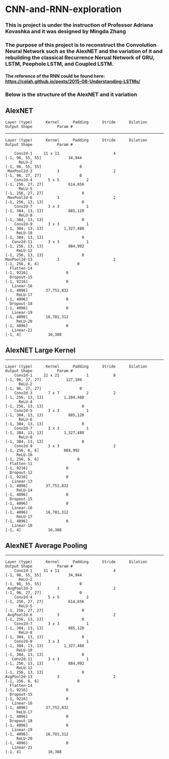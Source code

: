 # CNN-and-RNN-exploration
### This is project is under the instruction of Professor Adriana Kovashka and it was designed by Mingda Zhang
### The purpose of this project is to reconstruct the Convolution Neural Network such as the AlexNET and the variation of it and rebuilding the classical Recurrence Nerual Network of GRU, LSTM, Peephole LSTM, and Coupled LSTM.
#### The reference of the RNN could be found here: https://colah.github.io/posts/2015-08-Understanding-LSTMs/
### Below is the structure of the AlexNET and it variation
## AlexNET
    Layer (type)      Kernel      Padding      Stride      Dilation          Output Shape           Param #     
----------------------------------------------------------------------------------------------------------------
    Layer (type)      Kernel      Padding      Stride      Dilation          Output Shape           Param #   

        Conv2d-1     11 x 11                        4                    [-1, 96, 55, 55]            34,944
          ReLU-2                                                         [-1, 96, 55, 55]                 0
     MaxPool2d-3           3                        2                    [-1, 96, 27, 27]                 0
        Conv2d-4       5 x 5            2                               [-1, 256, 27, 27]           614,656
          ReLU-5                                                        [-1, 256, 27, 27]                 0
     MaxPool2d-6           3                        2                   [-1, 256, 13, 13]                 0
        Conv2d-7       3 x 3            1                               [-1, 384, 13, 13]           885,120
          ReLU-8                                                        [-1, 384, 13, 13]                 0
        Conv2d-9       3 x 3            1                               [-1, 384, 13, 13]         1,327,488
         ReLU-10                                                        [-1, 384, 13, 13]                 0
       Conv2d-11       3 x 3            1                               [-1, 256, 13, 13]           884,992
         ReLU-12                                                        [-1, 256, 13, 13]                 0
    MaxPool2d-13           3                        2                     [-1, 256, 6, 6]                 0
      Flatten-14                                                               [-1, 9216]                 0
      Dropout-15                                                               [-1, 9216]                 0
       Linear-16                                                               [-1, 4096]        37,752,832
         ReLU-17                                                               [-1, 4096]                 0
      Dropout-18                                                               [-1, 4096]                 0
       Linear-19                                                               [-1, 4096]        16,781,312
         ReLU-20                                                               [-1, 4096]                 0
       Linear-21                                                                  [-1, 4]            16,388

## AlexNET Large Kernel
----------------------------------------------------------------------------------------------------------------
    Layer (type)      Kernel      Padding      Stride      Dilation          Output Shape           Param #  
        Conv2d-1     21 x 21            1           8                    [-1, 96, 27, 27]           127,104
          ReLU-2                                                         [-1, 96, 27, 27]                 0
        Conv2d-3       7 x 7            2           2                   [-1, 256, 13, 13]         1,204,480
          ReLU-4                                                        [-1, 256, 13, 13]                 0
        Conv2d-5       3 x 3            1                               [-1, 384, 13, 13]           885,120
          ReLU-6                                                        [-1, 384, 13, 13]                 0
        Conv2d-7       3 x 3            1                               [-1, 384, 13, 13]         1,327,488
          ReLU-8                                                        [-1, 384, 13, 13]                 0
        Conv2d-9       3 x 3                        2                     [-1, 256, 6, 6]           884,992
         ReLU-10                                                          [-1, 256, 6, 6]                 0
      Flatten-11                                                               [-1, 9216]                 0
      Dropout-12                                                               [-1, 9216]                 0
       Linear-13                                                               [-1, 4096]        37,752,832
         ReLU-14                                                               [-1, 4096]                 0
      Dropout-15                                                               [-1, 4096]                 0
       Linear-16                                                               [-1, 4096]        16,781,312
         ReLU-17                                                               [-1, 4096]                 0
       Linear-18                                                                  [-1, 4]            16,388

## AlexNET Average Pooling

----------------------------------------------------------------------------------------------------------------
    Layer (type)      Kernel      Padding      Stride      Dilation          Output Shape           Param #
        Conv2d-1     11 x 11                        4                    [-1, 96, 55, 55]            34,944
          ReLU-2                                                         [-1, 96, 55, 55]                 0
     AvgPool2d-3           3                        2                    [-1, 96, 27, 27]                 0
        Conv2d-4       5 x 5            2                               [-1, 256, 27, 27]           614,656
          ReLU-5                                                        [-1, 256, 27, 27]                 0
     AvgPool2d-6           3                        2                   [-1, 256, 13, 13]                 0
        Conv2d-7       3 x 3            1                               [-1, 384, 13, 13]           885,120
          ReLU-8                                                        [-1, 384, 13, 13]                 0
        Conv2d-9       3 x 3            1                               [-1, 384, 13, 13]         1,327,488
         ReLU-10                                                        [-1, 384, 13, 13]                 0
       Conv2d-11       3 x 3            1                               [-1, 256, 13, 13]           884,992
         ReLU-12                                                        [-1, 256, 13, 13]                 0
    AvgPool2d-13           3                        2                     [-1, 256, 6, 6]                 0
      Flatten-14                                                               [-1, 9216]                 0
      Dropout-15                                                               [-1, 9216]                 0
       Linear-16                                                               [-1, 4096]        37,752,832
         ReLU-17                                                               [-1, 4096]                 0
      Dropout-18                                                               [-1, 4096]                 0
       Linear-19                                                               [-1, 4096]        16,781,312
         ReLU-20                                                               [-1, 4096]                 0
       Linear-21                                                                  [-1, 4]            16,388